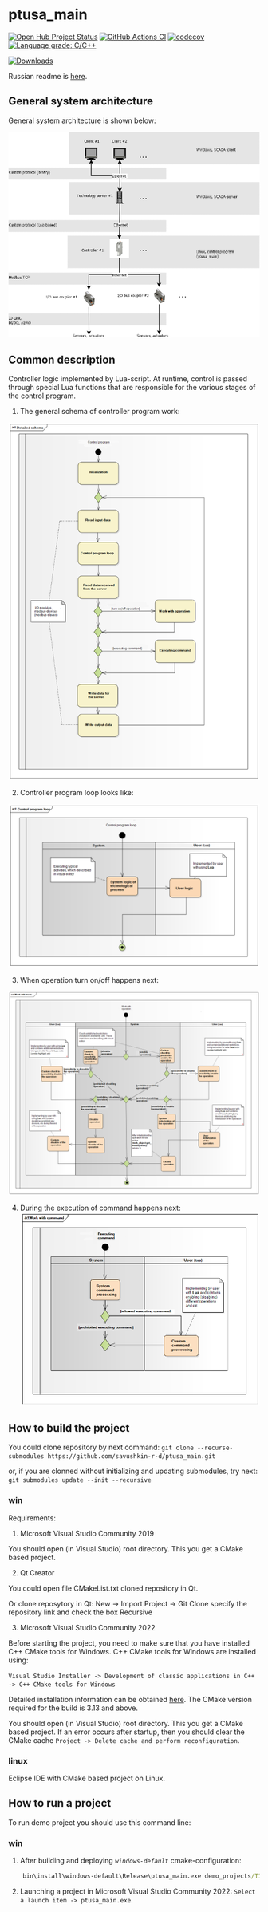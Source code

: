 # ptusa_main #

[![Open Hub Project Status](https://www.openhub.net/p/ptusa_main/widgets/project_thin_badge.gif)](https://www.openhub.net/p/ptusa_main/)
[![GitHub Actions CI](https://github.com/savushkin-r-d/ptusa_main/actions/workflows/cmake.yml/badge.svg)](https://github.com/savushkin-r-d/ptusa_main/actions/workflows/cmake.yml)
[![codecov](https://codecov.io/gh/savushkin-r-d/ptusa_main/branch/master/graph/badge.svg?token=G1BK5054IJ)](https://codecov.io/gh/savushkin-r-d/ptusa_main)
[![Language grade: C/C++](https://img.shields.io/lgtm/grade/cpp/g/savushkin-r-d/ptusa_main.svg?logo=lgtm&logoWidth=18)](https://lgtm.com/projects/g/savushkin-r-d/ptusa_main/context:cpp)

[![Downloads](https://img.shields.io/github/downloads/savushkin-r-d/ptusa_main/total.svg)](https://github.com/savushkin-r-d/ptusa_main/releases/)

Russian readme is [here](russian_readme/readme.md).

## General system architecture ##

General system architecture is shown below:

![System architecture ](readme_images/system_architecture_en.png)

## Common description ##

Controller logic implemented by Lua-script. At runtime, control is passed through special Lua functions that are responsible for the various stages of the control program.

1. The general schema of controller program work:

![Clone repository](readme_images/main_en.png)

2. Controller program loop looks like:

![Clone repository](readme_images/control_cycle_en.png)

3. When operation turn on/off happens next:

![Clone repository](readme_images/tech_object__set_mode_en.png)

4. During the execution of command happens next:
![Clone repository](readme_images/tech_object__exec_cmd_en.png)

## How to build the project ##

You could clone repository by next command:
`git clone --recurse-submodules https://github.com/savushkin-r-d/ptusa_main.git`

or, if you are clonned without initializing and updating submodules, try next:
`git submodules update --init --recursive`

### win ###

Requirements:
1. Microsoft Visual Studio Community 2019

You should open (in Visual Studio) root directory. This you get a CMake based project.

2. Qt Creator

You could open file CMakeList.txt cloned repository in Qt.

Or clone reposytory in Qt:
    New -> Import Project -> Git Clone
    specify the repository link and check the box Recursive
	
3. Microsoft Visual Studio Community 2022

Before starting the project, you need to make sure that you have installed C++ CMake tools for Windows.
C++ CMake tools for Windows are installed using:

`Visual Studio Installer -> Development of classic applications in C++ -> C++ CMake tools for Windows`

Detailed installation information can be obtained [here](https://docs.microsoft.com/en-us/cpp/build/cmake-projects-in-visual-studio?view=msvc-160). The CMake version required for the build is 3.13 and above.

You should open (in Visual Studio) root directory. This you get a CMake based project.
If an error occurs after startup, then you should clear the CMake cache `Project -> Delete cache and perform reconfiguration`.

### linux ###

Eclipse IDE with CMake based project on Linux.

## How to run a project ##

To run demo project you should use this command line:

### win ###

1. After building and deploying *`windows-default`* cmake-configuration:

```cmd
    bin\install\windows-default\Release\ptusa_main.exe demo_projects/T1-PLCnext-Demo/main.plua path demo_projects/T1-PLCnext-Demo/ sys_path demo_projects/T1-PLCnext-Demo/sys/ debug
```
2. Launching a project in Microsoft Visual Studio Community 2022: `Select a launch item -> ptusa_main.exe`.